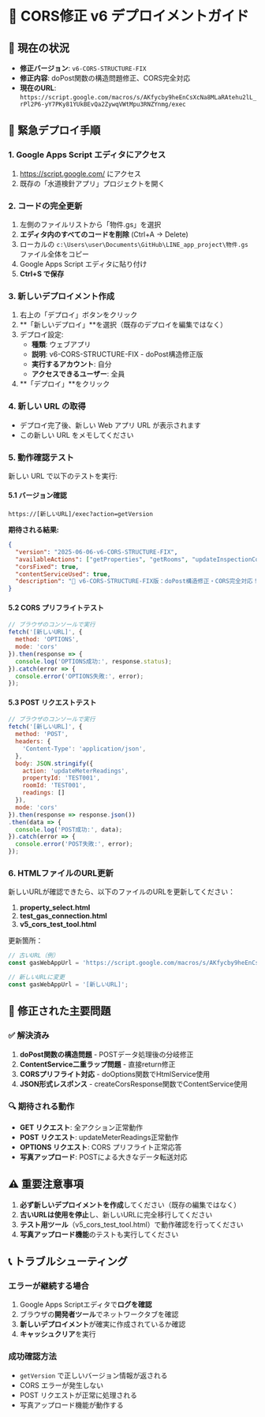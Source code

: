 # 🚀 CORS修正 v6 デプロイメントガイド

## 📌 現在の状況
- **修正バージョン**: `v6-CORS-STRUCTURE-FIX`
- **修正内容**: doPost関数の構造問題修正、CORS完全対応
- **現在のURL**: `https://script.google.com/macros/s/AKfycby9heEnCsXcNa8MLaRAtehu2lL_rPl2P6-yY7PKy81YUkBEvQa2ZywqVWtMpu3RNZYnmg/exec`

## 🔧 緊急デプロイ手順

### 1. Google Apps Script エディタにアクセス
1. https://script.google.com/ にアクセス
2. 既存の「水道検針アプリ」プロジェクトを開く

### 2. コードの完全更新
1. 左側のファイルリストから「物件.gs」を選択
2. **エディタ内のすべてのコードを削除** (Ctrl+A → Delete)
3. ローカルの `c:\Users\user\Documents\GitHub\LINE_app_project\物件.gs` ファイル全体をコピー
4. Google Apps Script エディタに貼り付け
5. **Ctrl+S で保存**

### 3. 新しいデプロイメント作成
1. 右上の「デプロイ」ボタンをクリック
2. **「新しいデプロイ」**を選択（既存のデプロイを編集ではなく）
3. デプロイ設定:
   - **種類**: ウェブアプリ
   - **説明**: v6-CORS-STRUCTURE-FIX - doPost構造修正版
   - **実行するアカウント**: 自分
   - **アクセスできるユーザー**: 全員
4. **「デプロイ」**をクリック

### 4. 新しい URL の取得
- デプロイ完了後、新しい Web アプリ URL が表示されます
- この新しい URL をメモしてください

### 5. 動作確認テスト
新しい URL で以下のテストを実行:

#### 5.1 バージョン確認
```
https://[新しいURL]/exec?action=getVersion
```

**期待される結果:**
```json
{
  "version": "2025-06-06-v6-CORS-STRUCTURE-FIX",
  "availableActions": ["getProperties", "getRooms", "updateInspectionComplete", "getMeterReadings", "updateMeterReadings", "getVersion"],
  "corsFixed": true,
  "contentServiceUsed": true,
  "description": "🎯 v6-CORS-STRUCTURE-FIX版：doPost構造修正・CORS完全対応！"
}
```

#### 5.2 CORS プリフライトテスト
```javascript
// ブラウザのコンソールで実行
fetch('[新しいURL]', {
  method: 'OPTIONS',
  mode: 'cors'
}).then(response => {
  console.log('OPTIONS成功:', response.status);
}).catch(error => {
  console.error('OPTIONS失敗:', error);
});
```

#### 5.3 POST リクエストテスト
```javascript
// ブラウザのコンソールで実行
fetch('[新しいURL]', {
  method: 'POST',
  headers: {
    'Content-Type': 'application/json',
  },
  body: JSON.stringify({
    action: 'updateMeterReadings',
    propertyId: 'TEST001',
    roomId: 'TEST001',
    readings: []
  }),
  mode: 'cors'
}).then(response => response.json())
.then(data => {
  console.log('POST成功:', data);
}).catch(error => {
  console.error('POST失敗:', error);
});
```

### 6. HTMLファイルのURL更新
新しいURLが確認できたら、以下のファイルのURLを更新してください：

1. **property_select.html**
2. **test_gas_connection.html** 
3. **v5_cors_test_tool.html**

更新箇所：
```javascript
// 古いURL（例）
const gasWebAppUrl = 'https://script.google.com/macros/s/AKfycby9heEnCsXcNa8MLaRAtehu2lL_rPl2P6-yY7PKy81YUkBEvQa2ZywqVWtMpu3RNZYnmg/exec';

// 新しいURLに変更
const gasWebAppUrl = '[新しいURL]';
```

## 🎯 修正された主要問題

### ✅ 解決済み
1. **doPost関数の構造問題** - POSTデータ処理後の分岐修正
2. **ContentService二重ラップ問題** - 直接return修正
3. **CORSプリフライト対応** - doOptions関数でHtmlService使用
4. **JSON形式レスポンス** - createCorsResponse関数でContentService使用

### 🔍 期待される動作
- **GET リクエスト**: 全アクション正常動作
- **POST リクエスト**: updateMeterReadings正常動作
- **OPTIONS リクエスト**: CORS プリフライト正常応答
- **写真アップロード**: POSTによる大きなデータ転送対応

## ⚠️ 重要注意事項

1. **必ず新しいデプロイメントを作成**してください（既存の編集ではなく）
2. **古いURLは使用を停止**し、新しいURLに完全移行してください
3. **テスト用ツール**（v5_cors_test_tool.html）で動作確認を行ってください
4. **写真アップロード機能**のテストも実行してください

## 📞 トラブルシューティング

### エラーが継続する場合
1. Google Apps Scriptエディタで**ログを確認**
2. ブラウザの**開発者ツール**でネットワークタブを確認
3. **新しいデプロイメント**が確実に作成されているか確認
4. **キャッシュクリア**を実行

### 成功確認方法
- `getVersion` で正しいバージョン情報が返される
- CORS エラーが発生しない
- POST リクエストが正常に処理される
- 写真アップロード機能が動作する
